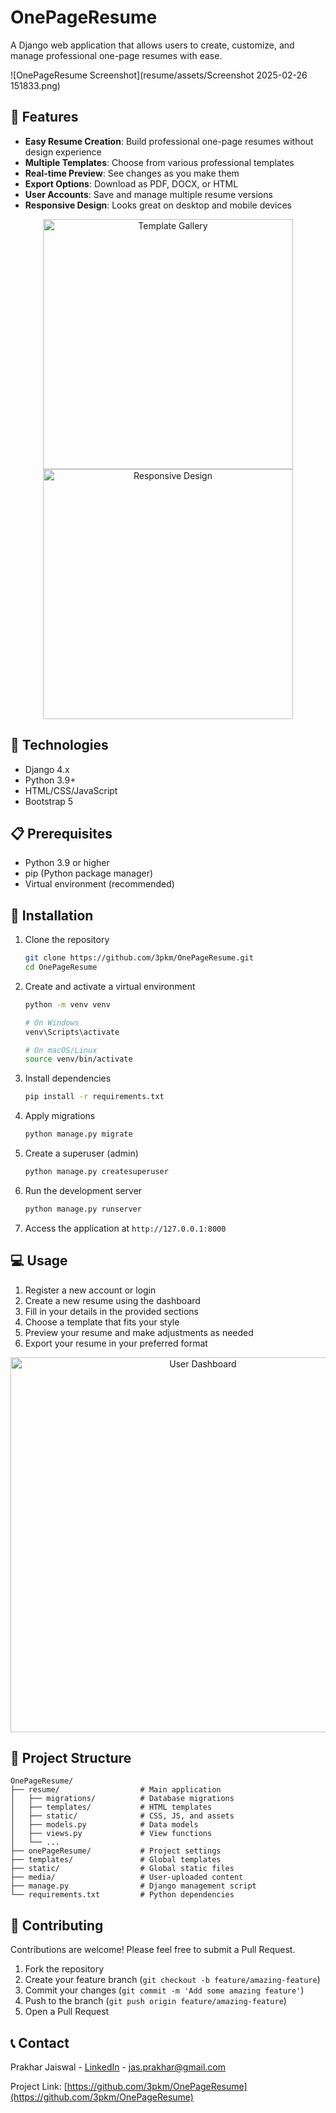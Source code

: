 # OnePageResume

A Django web application that allows users to create, customize, and manage professional one-page resumes with ease.

![OnePageResume Screenshot](resume/assets/Screenshot 2025-02-26 151833.png)

## 🌟 Features

- **Easy Resume Creation**: Build professional one-page resumes without design experience
- **Multiple Templates**: Choose from various professional templates
- **Real-time Preview**: See changes as you make them
- **Export Options**: Download as PDF, DOCX, or HTML
- **User Accounts**: Save and manage multiple resume versions
- **Responsive Design**: Looks great on desktop and mobile devices

<div align="center">
  <img src="resume/assets/Screenshot 2025-02-26 151833.png" alt="Template Gallery" width="400"/>
  <img src="resume/assets/Screenshot 2025-02-26 151708.png.png" alt="Responsive Design" width="400"/>
</div>

## 🔧 Technologies

- Django 4.x
- Python 3.9+
- HTML/CSS/JavaScript
- Bootstrap 5

## 📋 Prerequisites

- Python 3.9 or higher
- pip (Python package manager)
- Virtual environment (recommended)

## 🚀 Installation

1. Clone the repository
   ```bash
   git clone https://github.com/3pkm/OnePageResume.git
   cd OnePageResume
   ```

2. Create and activate a virtual environment
   ```bash
   python -m venv venv
   
   # On Windows
   venv\Scripts\activate
   
   # On macOS/Linux
   source venv/bin/activate
   ```

3. Install dependencies
   ```bash
   pip install -r requirements.txt
   ```

4. Apply migrations
   ```bash
   python manage.py migrate
   ```

5. Create a superuser (admin)
   ```bash
   python manage.py createsuperuser
   ```

6. Run the development server
   ```bash
   python manage.py runserver
   ```

7. Access the application at `http://127.0.0.1:8000`

## 💻 Usage

1. Register a new account or login
2. Create a new resume using the dashboard
3. Fill in your details in the provided sections
4. Choose a template that fits your style
5. Preview your resume and make adjustments as needed
6. Export your resume in your preferred format

<div align="center">
  <img src="resume/assets/Screenshot 2025-02-26 151708.png" alt="User Dashboard" width="600"/>
</div>

## 🧩 Project Structure

```
OnePageResume/
├── resume/                  # Main application
│   ├── migrations/          # Database migrations
│   ├── templates/           # HTML templates
│   ├── static/              # CSS, JS, and assets
│   ├── models.py            # Data models
│   ├── views.py             # View functions
│   └── ...
├── onePageResume/           # Project settings
├── templates/               # Global templates
├── static/                  # Global static files
├── media/                   # User-uploaded content
├── manage.py                # Django management script
└── requirements.txt         # Python dependencies
```
## 🤝 Contributing

Contributions are welcome! Please feel free to submit a Pull Request.

1. Fork the repository
2. Create your feature branch (`git checkout -b feature/amazing-feature`)
3. Commit your changes (`git commit -m 'Add some amazing feature'`)
4. Push to the branch (`git push origin feature/amazing-feature`)
5. Open a Pull Request

## 📞 Contact

Prakhar Jaiswal - [LinkedIn](https://www.linkedin.com/in/prakhar-jaiswal-772403278/) - jas.prakhar@gmail.com

Project Link: [https://github.com/3pkm/OnePageResume](https://github.com/3pkm/OnePageResume)

